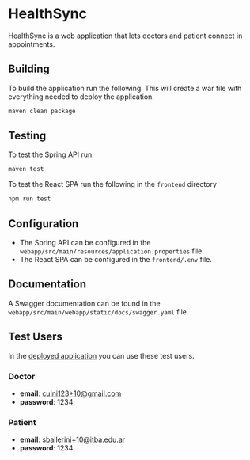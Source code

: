 # HealthSync

HealthSync is a web application that lets doctors and patient connect in appointments.

## Building

To build the application run the following. This will create a war file with everything needed to deploy the application.

```sh
maven clean package
```

## Testing

To test the Spring API run:

```sh
maven test
```

To test the React SPA run the following in the `frontend` directory

```sh
npm run test
```

## Configuration

- The Spring API can be configured in the `webapp/src/main/resources/application.properties` file. 
- The React SPA can be configured in the `frontend/.env` file.

## Documentation

A Swagger documentation can be found in the `webapp/src/main/webapp/static/docs/swagger.yaml` file.

## Test Users

In the [deployed application](http://old-pawserver.it.itba.edu.ar/paw-2023a-02) you can use these test users.

### Doctor

- **email**: <cuini123+10@gmail.com>
- **password**: 1234

### Patient

- **email**: <sballerini+10@itba.edu.ar>
- **password**: 1234
